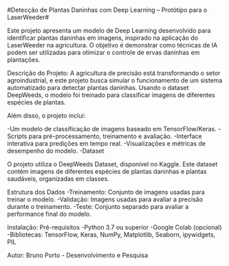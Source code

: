 #Detecção de Plantas Daninhas com Deep Learning – Protótipo para o LaserWeeder#

Este projeto apresenta um modelo de Deep Learning desenvolvido para identificar plantas daninhas em imagens, inspirado na aplicação do LaserWeeder na agricultura. O objetivo é demonstrar como técnicas de IA podem ser utilizadas para otimizar o controle de ervas daninhas em plantações.

Descrição do Projeto:
A agricultura de precisão está transformando o setor agroindustrial, e este projeto busca simular o funcionamento de um sistema automatizado para detectar plantas daninhas. Usando o dataset DeepWeeds, o modelo foi treinado para classificar imagens de diferentes espécies de plantas.

Além disso, o projeto inclui:

-Um modelo de classificação de imagens baseado em TensorFlow/Keras.
-Scripts para pré-processamento, treinamento e avaliação.
-Interface interativa para predições em tempo real.
-Visualizações e métricas de desempenho do modelo.
-Dataset

O projeto utiliza o DeepWeeds Dataset, disponível no Kaggle. Este dataset contém imagens de diferentes espécies de plantas daninhas e plantas saudáveis, organizadas em classes.

Estrutura dos Dados
-Treinamento: Conjunto de imagens usadas para treinar o modelo.
-Validação: Imagens usadas para avaliar a precisão durante o treinamento.
-Teste: Conjunto separado para avaliar a performance final do modelo.

Instalação:
Pré-requisitos
-Python 3.7 ou superior
-Google Colab (opcional)
-Bibliotecas: TensorFlow, Keras, NumPy, Matplotlib, Seaborn, ipywidgets, PIL


Autor:
Bruno Porto - Desenvolvimento e Pesquisa
